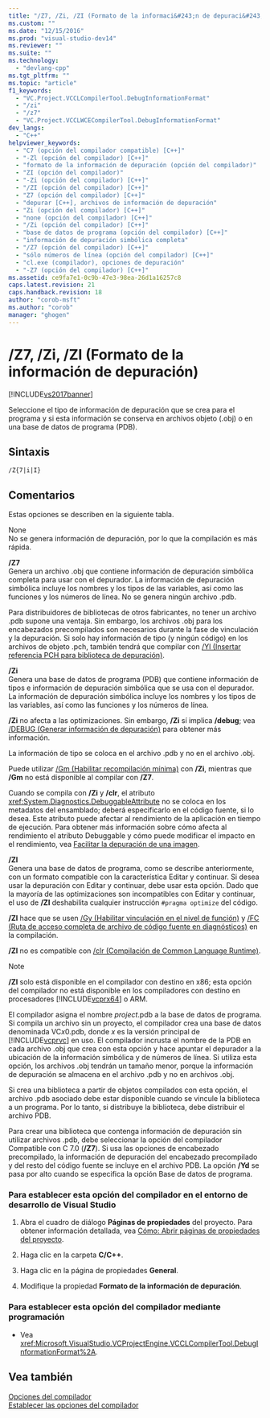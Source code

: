 ```yaml
---
title: "/Z7, /Zi, /ZI (Formato de la informaci&#243;n de depuraci&#243;n) | Microsoft Docs"
ms.custom: ""
ms.date: "12/15/2016"
ms.prod: "visual-studio-dev14"
ms.reviewer: ""
ms.suite: ""
ms.technology: 
  - "devlang-cpp"
ms.tgt_pltfrm: ""
ms.topic: "article"
f1_keywords: 
  - "VC.Project.VCCLCompilerTool.DebugInformationFormat"
  - "/zi"
  - "/z7"
  - "VC.Project.VCCLWCECompilerTool.DebugInformationFormat"
dev_langs: 
  - "C++"
helpviewer_keywords: 
  - "C7 (opción del compilador compatible) [C++]"
  - "-Zl (opción del compilador) [C++]"
  - "formato de la información de depuración (opción del compilador)"
  - "ZI (opción del compilador)"
  - "-Zi (opción del compilador) [C++]"
  - "/ZI (opción del compilador) [C++]"
  - "Z7 (opción del compilador) [C++]"
  - "depurar [C++], archivos de información de depuración"
  - "Zi (opción del compilador) [C++]"
  - "none (opción del compilador) [C++]"
  - "/Zi (opción del compilador) [C++]"
  - "base de datos de programa (opción del compilador) [C++]"
  - "información de depuración simbólica completa"
  - "/Z7 (opción del compilador) [C++]"
  - "sólo números de línea (opción del compilador) [C++]"
  - "cl.exe (compilador), opciones de depuración"
  - "-Z7 (opción del compilador) [C++]"
ms.assetid: ce9fa7e1-0c9b-47e3-98ea-26d1a16257c8
caps.latest.revision: 21
caps.handback.revision: 18
author: "corob-msft"
ms.author: "corob"
manager: "ghogen"
---
```

# /Z7, /Zi, /ZI (Formato de la informaci&#243;n de depuraci&#243;n)
[!INCLUDE[vs2017banner](../../assembler/inline/includes/vs2017banner.md)]

Seleccione el tipo de información de depuración que se crea para el programa y si esta información se conserva en archivos objeto \(.obj\) o en una base de datos de programa \(PDB\).  
  
## Sintaxis  
  
```  
/Z{7|i|I}  
```  
  
## Comentarios  
 Estas opciones se describen en la siguiente tabla.  
  
 None  
 No se genera información de depuración, por lo que la compilación es más rápida.  
  
 **\/Z7**  
 Genera un archivo .obj que contiene información de depuración simbólica completa para usar con el depurador.  La información de depuración simbólica incluye los nombres y los tipos de las variables, así como las funciones y los números de línea.  No se genera ningún archivo .pdb.  
  
 Para distribuidores de bibliotecas de otros fabricantes, no tener un archivo .pdb supone una ventaja.  Sin embargo, los archivos .obj para los encabezados precompilados son necesarios durante la fase de vinculación y la depuración.  Si solo hay información de tipo \(y ningún código\) en los archivos de objeto .pch, también tendrá que compilar con [\/Yl \(Insertar referencia PCH para biblioteca de depuración\)](../../build/reference/yl-inject-pch-reference-for-debug-library.md).  
  
 **\/Zi**  
 Genera una base de datos de programa \(PDB\) que contiene información de tipos e información de depuración simbólica que se usa con el depurador.  La información de depuración simbólica incluye los nombres y los tipos de las variables, así como las funciones y los números de línea.  
  
 **\/Zi** no afecta a las optimizaciones.  Sin embargo, **\/Zi** sí implica **\/debug**; vea [\/DEBUG \(Generar información de depuración\)](../../build/reference/debug-generate-debug-info.md) para obtener más información.  
  
 La información de tipo se coloca en el archivo .pdb y no en el archivo .obj.  
  
 Puede utilizar [\/Gm \(Habilitar recompilación mínima\)](../../build/reference/gm-enable-minimal-rebuild.md) con **\/Zi**, mientras que **\/Gm** no está disponible al compilar con **\/Z7**.  
  
 Cuando se compila con **\/Zi** y **\/clr**, el atributo <xref:System.Diagnostics.DebuggableAttribute> no se coloca en los metadatos del ensamblado; deberá especificarlo en el código fuente, si lo desea.  Este atributo puede afectar al rendimiento de la aplicación en tiempo de ejecución.  Para obtener más información sobre cómo afecta al rendimiento el atributo Debuggable y cómo puede modificar el impacto en el rendimiento, vea [Facilitar la depuración de una imagen](../Topic/Making%20an%20Image%20Easier%20to%20Debug.md).  
  
 **\/ZI**  
 Genera una base de datos de programa, como se describe anteriormente, con un formato compatible con la característica Editar y continuar.  Si desea usar la depuración con Editar y continuar, debe usar esta opción.  Dado que la mayoría de las optimizaciones son incompatibles con Editar y continuar, el uso de **\/ZI** deshabilita cualquier instrucción `#pragma optimize` del código.  
  
 **\/ZI** hace que se usen [\/Gy \(Habilitar vinculación en el nivel de función\)](../../build/reference/gy-enable-function-level-linking.md) y [\/FC \(Ruta de acceso completa de archivo de código fuente en diagnósticos\)](../../build/reference/fc-full-path-of-source-code-file-in-diagnostics.md) en la compilación.  
  
 **\/ZI** no es compatible con [\/clr \(Compilación de Common Language Runtime\)](../../build/reference/clr-common-language-runtime-compilation.md).  
  
> [!NOTE]
>  **\/ZI** solo está disponible en el compilador con destino en x86; esta opción del compilador no está disponible en los compiladores con destino en procesadores [!INCLUDE[vcprx64](../../assembler/inline/includes/vcprx64_md.md)] o ARM.  
  
 El compilador asigna el nombre *project*.pdb a la base de datos de programa.  Si compila un archivo sin un proyecto, el compilador crea una base de datos denominada VC*x*0.pdb, donde *x* es la versión principal de [!INCLUDE[vcprvc](../../build/includes/vcprvc_md.md)] en uso.  El compilador incrusta el nombre de la PDB en cada archivo .obj que crea con esta opción y hace apuntar el depurador a la ubicación de la información simbólica y de números de línea.  Si utiliza esta opción, los archivos .obj tendrán un tamaño menor, porque la información de depuración se almacena en el archivo .pdb y no en archivos .obj.  
  
 Si crea una biblioteca a partir de objetos compilados con esta opción, el archivo .pdb asociado debe estar disponible cuando se vincule la biblioteca a un programa.  Por lo tanto, si distribuye la biblioteca, debe distribuir el archivo PDB.  
  
 Para crear una biblioteca que contenga información de depuración sin utilizar archivos .pdb, debe seleccionar la opción del compilador Compatible con C 7.0 \(**\/Z7**\).  Si usa las opciones de encabezado precompilado, la información de depuración del encabezado precompilado y del resto del código fuente se incluye en el archivo PDB.  La opción **\/Yd** se pasa por alto cuando se especifica la opción Base de datos de programa.  
  
### Para establecer esta opción del compilador en el entorno de desarrollo de Visual Studio  
  
1.  Abra el cuadro de diálogo **Páginas de propiedades** del proyecto.  Para obtener información detallada, vea [Cómo: Abrir páginas de propiedades del proyecto](../../misc/how-to-open-project-property-pages.md).  
  
2.  Haga clic en la carpeta **C\/C\+\+**.  
  
3.  Haga clic en la página de propiedades **General**.  
  
4.  Modifique la propiedad **Formato de la información de depuración**.  
  
### Para establecer esta opción del compilador mediante programación  
  
-   Vea <xref:Microsoft.VisualStudio.VCProjectEngine.VCCLCompilerTool.DebugInformationFormat%2A>.  
  
## Vea también  
 [Opciones del compilador](../../build/reference/compiler-options.md)   
 [Establecer las opciones del compilador](../../build/reference/setting-compiler-options.md)